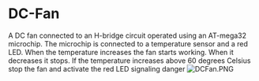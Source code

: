 # DC-Fan
A DC fan connected to an H-bridge circuit operated using an AT-mega32 microchip. 
The microchip is connected to a temperature sensor and a red LED. 
When the temperature increases the fan starts working. 
When it decreases it stops. 
If the temperature increases above 60 degrees Celsius stop the fan and activate the red LED signaling danger
![DCFan.PNG](https://photos.app.goo.gl/MEUtWxTwkHhm5cV28)
